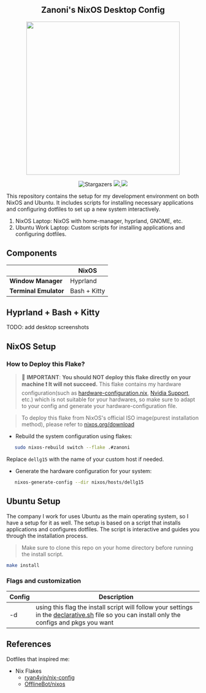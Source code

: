 <h2 align="center">Zanoni's NixOS Desktop Config</h2>

<p align="center">
  <img src="https://raw.githubusercontent.com/catppuccin/catppuccin/main/assets/palette/macchiato.png" width="400" />
</p>

<p align="center">
   <img alt="Stargazers" src="https://img.shields.io/github/stars/castrozan/.dotfiles?style=for-the-badge&logo=starship&color=C9CBFF&logoColor=D9E0EE&labelColor=302D41">
   <a href="https://nixos.org/">
      <img src="https://img.shields.io/badge/NixOS-24.05-informational.svg?style=for-the-badge&logo=nixos&color=F2CDCD&logoColor=D9E0EE&labelColor=302D41">
   </a>
   <a href="https://github.com/ryan4yin/nixos-and-flakes-book">
      <img src="https://img.shields.io/static/v1?label=Nix Flakes&message=learning&style=for-the-badge&logo=nixos&color=DDB6F2&logoColor=D9E0EE&labelColor=302D41">
   </a>
</p>

This repository contains the setup for my development environment on both NixOS and Ubuntu. It includes scripts for installing necessary applications and configuring dotfiles to set up a new system interactively.

1. NixOS Laptop: NixOS with home-manager, hyprland, GNOME, etc.
2. Ubuntu Work Laptop: Custom scripts for installing applications and configuring dotfiles.

## Components

|                       | NixOS |
| --------------------- | -------------- |
| **Window Manager**    | Hyprland       |
| **Terminal Emulator** | Bash + Kitty   |


## Hyprland + Bash + Kitty

TODO: add desktop screenshots
<!-- ![](./_img/hyprland_2023-07-29_1.webp) -->

## NixOS Setup

### How to Deploy this Flake?

<!-- prettier-ignore -->
> :red_circle: **IMPORTANT**: **You should NOT deploy this flake directly on your machine :exclamation:
> It will not succeed.** This flake contains my hardware configuration(such as
> [hardware-configuration.nix](nixos/hosts/dellg15/configs/hardware-configuration.nix),
> [Nvidia Support](https://github.com/castrozan/.dotfiles/blob/main/nixos/hosts/dellg15/configs/configuration.nix#L99-L140),
> etc.) which is not suitable for your hardwares, so make sure to adapt to your config and generate your hardware-configuration file.

> To deploy this flake from NixOS's official ISO image(purest installation method), please refer to
> [nixos.org/download](https://nixos.org/download/)

- Rebuild the system configuration using flakes:

```bash
   sudo nixos-rebuild switch --flake .#zanoni
```

Replace `dellg15` with the name of your custom host if needed.

- Generate the hardware configuration for your system:

```bash
   nixos-generate-config --dir nixos/hosts/dellg15
```

## Ubuntu Setup

The company I work for uses Ubuntu as the main operating system, so I have a setup for it as well. The setup is based on a script that installs applications and configures dotfiles. The script is interactive and guides you through the installation process.

> Make sure to clone this repo on your home directory before running the install script.
```bash
make install
```

### Flags and customization

| Config | Description                                                                                                                                                       |
| ------ | ----------------------------------------------------------------------------------------------------------------------------------------------------------------- |
| -d     | using this flag the install script will follow your settings in the [declarative.sh](./declarative.sh) file so you can install only the configs and pkgs you want |

## References

Dotfiles that inspired me:

- Nix Flakes
  - [ryan4yin/nix-config](https://github.com/ryan4yin/nix-config)
  - [OfflineBot/nixos](https://github.com/OfflineBot/nixos)

[Hyprland]: https://github.com/hyprwm/Hyprland
[Kitty]: https://github.com/kovidgoyal/kitty
[Neovim]: https://github.com/neovim/neovim
[Nerd fonts]: https://github.com/ryanoasis/nerd-fonts
[catppuccin]: https://github.com/catppuccin/catppuccin
[Yazi]: https://github.com/sxyazi/yazi

